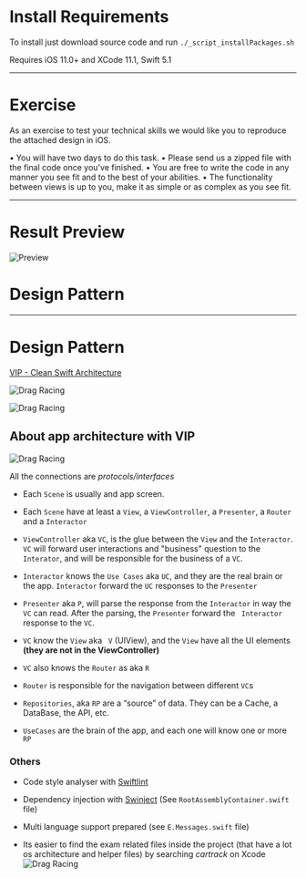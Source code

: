 # Install Requirements

To install just download source code and run  `./_script_installPackages.sh`

Requires iOS 11.0+ and XCode 11.1, Swift 5.1

---

# Exercise

As an exercise to test your technical skills we would like you to reproduce the attached design in iOS.

• You will have two days to do this task.
• Please send us a zipped file with the final code once you've finished.
• You are free to write the code in any manner you see fit and to the best of your abilities.
• The functionality between views is up to you, make it as simple or as complex as you see fit.

---

# Result Preview

![Preview](preview.gif)

# Design Pattern

---

# Design Pattern

[VIP - Clean Swift Architecture](https://medium.com/crazy-minds/vip-clean-swift-architecture-in-ios-bb1d71680542)

![Drag Racing](vip_1.png)

![Drag Racing](vip_2.png)

## About app architecture with VIP

![Drag Racing](vip_3.png)


All the connections are _protocols/interfaces_

* Each `Scene` is usually and app screen.
* Each `Scene` have at least a `View`, a `ViewController`, a `Presenter`, a `Router` and a `Interactor`
* `ViewController` aka `VC`, is the glue between the `View` and the `Interactor`. `VC` will forward user interactions and "business" question to the `Interator`, and will be responsible for the business of a `VC`. 
* `Interactor` knows the `Use Cases` aka `UC`, and they are the real brain or the app. `Interactor` forward the `UC` responses to the `Presenter`
* `Presenter` aka `P`, will parse the response from the `Interactor` in way the `VC` can read. After the parsing, the `Presenter` forward the ` Interactor` response to the `VC`.
* `VC` know the `View` aka ` V` (UIView), and the `View` have all the UI elements __(they are not in the ViewController)__
* `VC` also knows the `Router` as aka `R`
* `Router` is responsible for the navigation between different `VC`s

* `Repositories`, aka `RP` are a “source” of data. They can be a Cache, a DataBase, the API, etc.
* `UseCases` are the brain of the app, and each one will know one or more `RP`

### Others

* Code style analyser with [Swiftlint](https://github.com/realm/SwiftLint)

* Dependency injection with [Swinject](https://github.com/Swinject/Swinject) (See `RootAssemblyContainer.swift` file)

* Multi language support prepared  (see `E.Messages.swift` file)

* Its easier to find the exam related files inside the project (that have a lot os architecture and helper files) by searching _cartrack_ on Xcode
![Drag Racing](extra_1.png)

